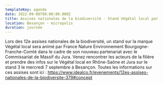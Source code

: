 ```yaml
---
templateKey: agenda
date: 2022-09-08T08:00:00.000Z
title: Assises nationales de la biodiversité - Stand Végétal local par FNE BFC
location: Besançon - micropolis
duration: journée
---
```

<!--StartFragment-->

Lors des 12e assises nationales de la biodiversité, un stand sur la marque Végétal local sera animé par France Nature Environnement Bourgogne-Franche-Comté dans le cadre de son nouveau partenariat avec le Commissariat de Massif du Jura. Venez rencontrer les acteurs de la filière et prendre des infos sur le Végétal local en Rhône-Saône et Jura sur le stand 3 le mercredi 7 septembre à Besançon. Toutes les informations sur ces assises sont ici : <https://www.idealco.fr/evenements/12es-assises-nationales-de-la-biodiversite-379#concept>

<!--EndFragment-->